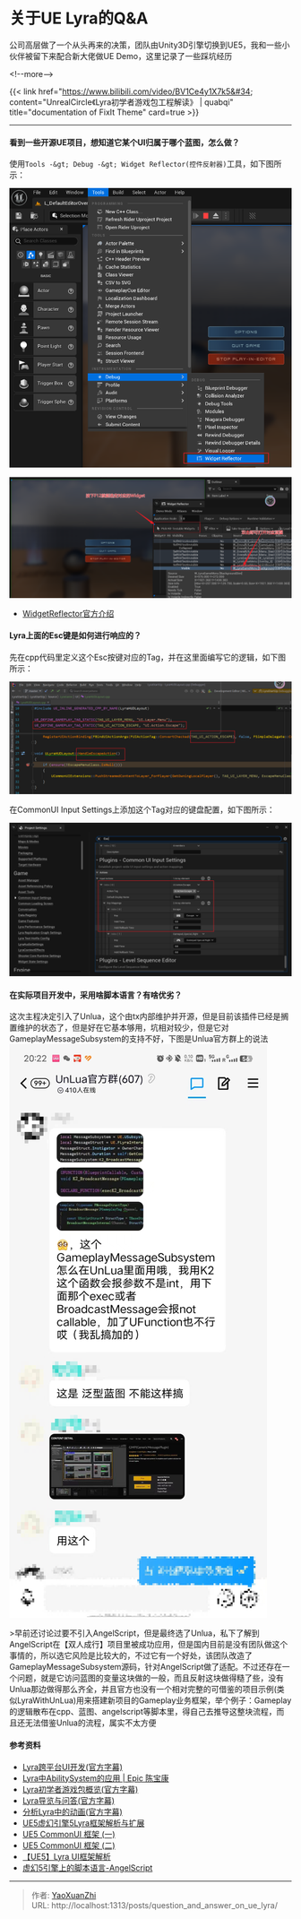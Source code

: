 # 关于UE Lyra的Q&amp;A


公司高层做了一个从头再来的决策，团队由Unity3D引擎切换到UE5，我和一些小伙伴被留下来配合新大佬做UE Demo，这里记录了一些踩坑经历

&lt;!--more--&gt;

{{&lt; link href=&#34;https://www.bilibili.com/video/BV1Ce4y1X7k5&#34; content=&#34;UnrealCircle《Lyra初学者游戏包工程解读》 | quabqi&#34; title=&#34;documentation of FixIt Theme&#34; card=true &gt;}}

---

#### 看到一些开源UE项目，想知道它某个UI归属于哪个蓝图，怎么做？

使用`Tools -&gt; Debug -&gt; Widget Reflector(控件反射器)`工具，如下图所示：

![](/assets/2024-07-22/1721636235348.png)

![](/assets/2024-07-22/1721636540085.png)

 - [WidgetReflector官方介绍](https://docs.unrealengine.com/4.27/zh-CN/ProgrammingAndScripting/Slate/WidgetReflector/)

#### Lyra上面的Esc键是如何进行响应的？

先在cpp代码里定义这个Esc按键对应的Tag，并在这里面编写它的逻辑，如下图所示：

![](/assets/2024-07-22/1721634491101.png)

在CommonUI Input Settings上添加这个Tag对应的键盘配置，如下图所示：

![CommonUI Input Settings上的Esc按键配置项](/assets/2024-07-22/1721634273883.png)

#### 在实际项目开发中，采用啥脚本语言？有啥优劣？
这次主程决定引入了Unlua，这个由tx内部维护并开源，但是目前该插件已经是搁置维护的状态了，但是好在它基本够用，坑相对较少，但是它对GameplayMessageSubsystem的支持不好，下图是Unlua官方群上的说法
![](/assets/2024-07-22/1721637290077.png)

&gt;早前还讨论过要不引入AngelScript，但是最终选了Unlua，私下了解到AngelScript在【双人成行】项目里被成功应用，但是国内目前是没有团队做这个事情的，所以选它风险是比较大的，不过它有一个好处，该团队改造了GameplayMessageSubsystem源码，针对AngelScript做了适配。不过还存在一个问题，就是它访问蓝图的变量这块做的一般，而且反射这块做得糙了些，没有Unlua那边做得那么齐全，并且官方也没有一个相对完整的可借鉴的项目示例(类似LyraWithUnLua)用来搭建新项目的Gameplay业务框架，举个例子：Gameplay的逻辑散布在cpp、蓝图、angelscript等脚本里，得自己去推导这整块流程，而且还无法借鉴Unlua的流程，属实不太方便

#### 参考资料
 - [Lyra跨平台UI开发(官方字幕)](https://www.bilibili.com/video/BV1mT4y167Fm)
 - [Lyra中AbilitySystem的应用 | Epic 陈宝康](https://www.bilibili.com/video/BV1we411N7qu)
 - [Lyra初学者游戏包概览(官方字幕)](https://www.bilibili.com/video/BV16B4y197Zy)
 - [Lyra导览与问答(官方字幕)](https://www.bilibili.com/video/BV1L94y197kh)
 - [分析Lyra中的动画(官方字幕)](https://www.bilibili.com/video/BV1yG4y187y6)
 - [UE5虚幻引擎5Lyra框架解析与扩展](https://www.bilibili.com/video/BV1XN411U7o1)
 - [UE5 CommonUI 框架 (一)](https://zhuanlan.zhihu.com/p/698935180)
 - [UE5 CommonUI 框架 (二)](https://zhuanlan.zhihu.com/p/700905273)
 - [【UE5】Lyra UI框架解析](https://zhuanlan.zhihu.com/p/609657844)
 - [虚幻5引擎上的脚本语言-AngelScript](https://zhuanlan.zhihu.com/p/567829611)

---

> 作者: [YaoXuanZhi](https://github.com/YaoXuanZhi)  
> URL: http://localhost:1313/posts/question_and_answer_on_ue_lyra/  

